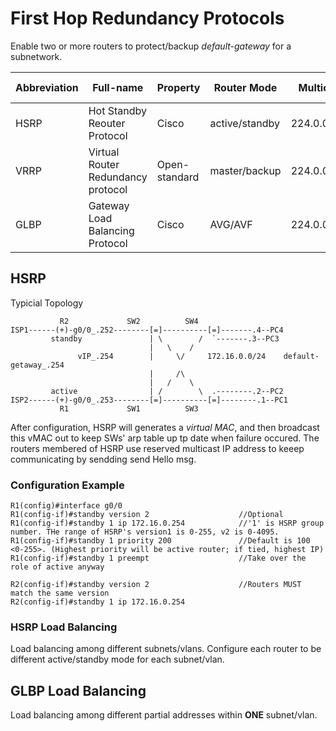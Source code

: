 # First Hop Redundancy Protocols
Enable two or more routers to protect/backup _default-gateway_ for a subnetwork.

Abbreviation | Full-name | Property | Router Mode| MulticastIP | vMAC | Load Balancing |
---|---|---|---|---|--|---|
HSRP | Hot Standby Reouter Protocol | Cisco | active/standby | 224.0.0.2/102 | 0000.0c07.acXX  0000.0c9f.fXXX | Among subnets
VRRP | Virtual Router Redundancy protocol |Open-standard | master/backup | 224.0.0.18 | 0000.5e00.01XX | Among subnets
GLBP | Gateway Load Balancing Protocol | Cisco | AVG/AVF | 224.0.0.102 | 0007.b400.XXYY | Within ONE subnet

## HSRP
Typicial Topology
```
           R2             SW2          SW4
ISP1------(+)-g0/0_.252--------[=]----------[=]-------.4--PC4
         standby               | \        /  `-------.3--PC3
                               |   \    /
               vIP_.254        |     \/     172.16.0.0/24    default-getaway_.254
                               |     /\
                               |   /    \
         active                | /        \  .--------.2--PC2
ISP2------(+)-g0/0_.253--------[=]----------[=]--------.1--PC1
           R1             SW1          SW3 
```
After configuration, HSRP will generates a _virtual MAC_, and then broadcast this vMAC out to keep SWs' arp table up tp date when failure occured. The routers membered of HSRP use reserved multicast IP address to keeep communicating by sendding send Hello msg.  
### Configuration Example
```
R1(config)#interface g0/0
R1(config-if)#standby version 2                    //Optional
R1(config-if)#standby 1 ip 172.16.0.254            //'1' is HSRP group number. THe range of HSRP's version1 is 0-255, v2 is 0-4095. 
R1(config-if)#standby 1 priority 200               //Default is 100 <0-255>. (Highest priority will be active router; if tied, highest IP)
R1(config-if)#standby 1 preempt                    //Take over the role of active anyway

R2(config-if)#standby version 2                    //Routers MUST match the same version
R2(config-if)#standby 1 ip 172.16.0.254
```
### HSRP Load Balancing
Load balancing among different subnets/vlans. Configure each router to be different active/standby mode for each subnet/vlan.

## GLBP Load Balancing
Load balancing among different partial addresses within **ONE** subnet/vlan.
